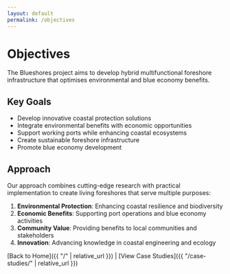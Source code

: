 ```yaml
---
layout: default
permalink: /objectives
---
```


# Objectives

The Blueshores project aims to develop hybrid multifunctional foreshore infrastructure that optimises environmental and blue economy benefits.

## Key Goals

- Develop innovative coastal protection solutions
- Integrate environmental benefits with economic opportunities
- Support working ports while enhancing coastal ecosystems
- Create sustainable foreshore infrastructure
- Promote blue economy development

## Approach

Our approach combines cutting-edge research with practical implementation to create living foreshores that serve multiple purposes:

1. **Environmental Protection**: Enhancing coastal resilience and biodiversity
2. **Economic Benefits**: Supporting port operations and blue economy activities
3. **Community Value**: Providing benefits to local communities and stakeholders
4. **Innovation**: Advancing knowledge in coastal engineering and ecology

[Back to Home]({{ "/" | relative_url }}) | [View Case Studies]({{ "/case-studies/" | relative_url }})